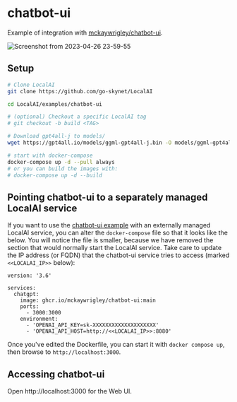 # chatbot-ui

Example of integration with [mckaywrigley/chatbot-ui](https://github.com/mckaywrigley/chatbot-ui).

![Screenshot from 2023-04-26 23-59-55](https://user-images.githubusercontent.com/2420543/234715439-98d12e03-d3ce-4f94-ab54-2b256808e05e.png)

## Setup

```bash
# Clone LocalAI
git clone https://github.com/go-skynet/LocalAI

cd LocalAI/examples/chatbot-ui

# (optional) Checkout a specific LocalAI tag
# git checkout -b build <TAG>

# Download gpt4all-j to models/
wget https://gpt4all.io/models/ggml-gpt4all-j.bin -O models/ggml-gpt4all-j

# start with docker-compose
docker-compose up -d --pull always
# or you can build the images with:
# docker-compose up -d --build
```

## Pointing chatbot-ui to a separately managed LocalAI service

If you want to use the [chatbot-ui example](https://github.com/go-skynet/LocalAI/tree/master/examples/chatbot-ui) with an externally managed LocalAI service, you can alter the `docker-compose` file so that it looks like the below. You will notice the file is smaller, because we have removed the section that would normally start the LocalAI service. Take care to update the IP address (or FQDN) that the chatbot-ui service tries to access (marked `<<LOCALAI_IP>>` below):
```
version: '3.6'

services:
  chatgpt:
    image: ghcr.io/mckaywrigley/chatbot-ui:main
    ports:
      - 3000:3000
    environment:
      - 'OPENAI_API_KEY=sk-XXXXXXXXXXXXXXXXXXXX'
      - 'OPENAI_API_HOST=http://<<LOCALAI_IP>>:8080'
```

Once you've edited the Dockerfile, you can start it with `docker compose up`, then browse to `http://localhost:3000`.

## Accessing chatbot-ui

Open http://localhost:3000 for the Web UI.

